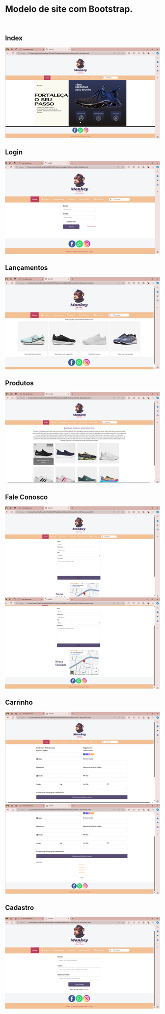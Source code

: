 <h1>Modelo de site com Bootstrap.</h1>

<br>

 <h2>Index</h2>
 <img src ="assets/image1.png" alt="Index">
 <br>
 
 <h2>Login</h2>
 <img src ="assets/image2.png" alt="Login">
 <br>
 
 <h2>Lançamentos</h2>
 <img src ="assets/image3.png" alt="Lançamentos">
 <br>
 
 <h2>Produtos</h2>
 <img src ="assets/image4.png" alt="Produtos">
 <br>
 
 <h2>Fale Conosco</h2>
 <img src ="assets/image5.png" alt="Fale Conosco">
 <img src ="assets/image6.png" alt="Fale Conosco">
 <br>
 
 <h2>Carrinho</h2>
 <img src ="assets/image7.png" alt="Carrinho">
 <img src ="assets/image8.png" alt="Carrinho">
 <br>
 
 <h2>Cadastro</h2>
 <img src ="assets/image9.png" alt="Cadastro">
 <br>
